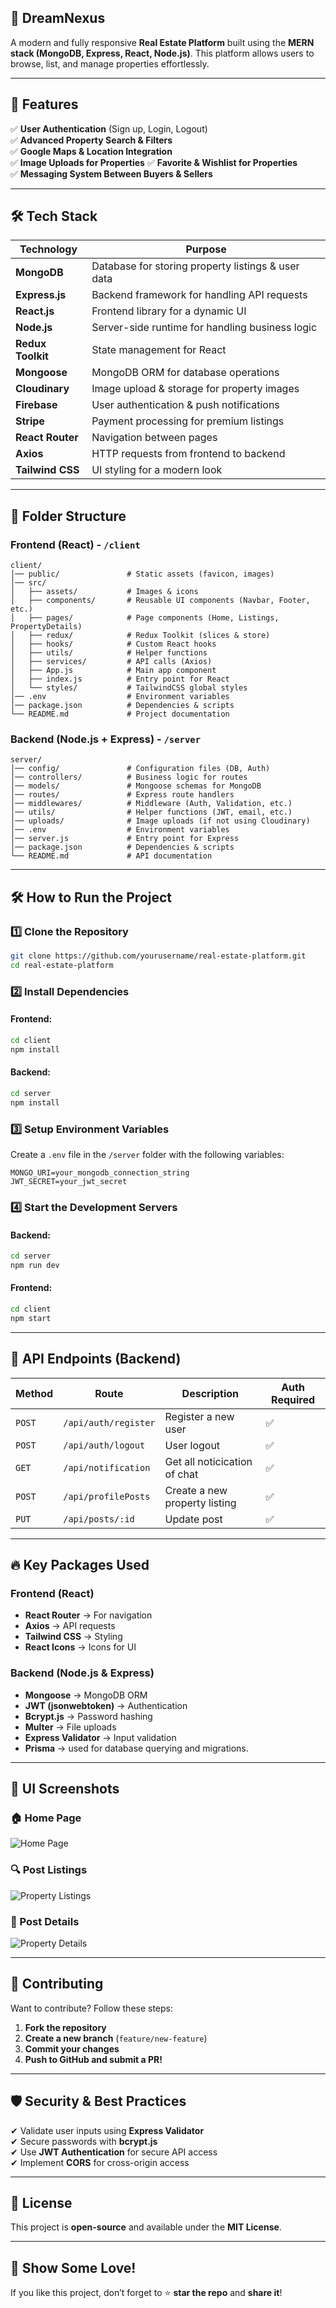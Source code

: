 ## 🏡 DreamNexus


A modern and fully responsive **Real Estate Platform** built using the **MERN stack (MongoDB, Express, React, Node.js)**. This platform allows users to browse, list, and manage properties effortlessly.

---

## 🚀 Features

✅ **User Authentication** (Sign up, Login, Logout)   
✅ **Advanced Property Search & Filters**  
✅ **Google Maps & Location Integration**  
✅ **Image Uploads for Properties** 
✅ **Favorite & Wishlist for Properties**  
✅ **Messaging System Between Buyers & Sellers**  

---

## 🛠 Tech Stack

| **Technology**  | **Purpose**  |
|---------------|------------------|
| **MongoDB** | Database for storing property listings & user data |
| **Express.js** | Backend framework for handling API requests |
| **React.js** | Frontend library for a dynamic UI |
| **Node.js** | Server-side runtime for handling business logic |
| **Redux Toolkit** | State management for React |
| **Mongoose** | MongoDB ORM for database operations |
| **Cloudinary** | Image upload & storage for property images |
| **Firebase** | User authentication & push notifications |
| **Stripe** | Payment processing for premium listings |
| **React Router** | Navigation between pages |
| **Axios** | HTTP requests from frontend to backend |
| **Tailwind CSS** | UI styling for a modern look |

---

## 📂 Folder Structure

### **Frontend (React) - `/client`**
```
client/
│── public/               # Static assets (favicon, images)
│── src/
│   ├── assets/           # Images & icons
│   ├── components/       # Reusable UI components (Navbar, Footer, etc.)
│   ├── pages/            # Page components (Home, Listings, PropertyDetails)
│   ├── redux/            # Redux Toolkit (slices & store)
│   ├── hooks/            # Custom React hooks
│   ├── utils/            # Helper functions
│   ├── services/         # API calls (Axios)
│   ├── App.js            # Main app component
│   ├── index.js          # Entry point for React
│   └── styles/           # TailwindCSS global styles
│── .env                  # Environment variables
│── package.json          # Dependencies & scripts
└── README.md             # Project documentation
```

### **Backend (Node.js + Express) - `/server`**
```
server/
│── config/               # Configuration files (DB, Auth)
│── controllers/          # Business logic for routes
│── models/               # Mongoose schemas for MongoDB
│── routes/               # Express route handlers
│── middlewares/          # Middleware (Auth, Validation, etc.)
│── utils/                # Helper functions (JWT, email, etc.)
│── uploads/              # Image uploads (if not using Cloudinary)
│── .env                  # Environment variables
│── server.js             # Entry point for Express
│── package.json          # Dependencies & scripts
└── README.md             # API documentation
```

---

## 🛠 How to Run the Project

### **1️⃣ Clone the Repository**
```sh
git clone https://github.com/yourusername/real-estate-platform.git
cd real-estate-platform
```

### **2️⃣ Install Dependencies**
#### Frontend:
```sh
cd client
npm install
```
#### Backend:
```sh
cd server
npm install
```

### **3️⃣ Setup Environment Variables**
Create a `.env` file in the `/server` folder with the following variables:
```
MONGO_URI=your_mongodb_connection_string
JWT_SECRET=your_jwt_secret
```

### **4️⃣ Start the Development Servers**
#### Backend:
```sh
cd server
npm run dev
```
#### Frontend:
```sh
cd client
npm start
```

---

## 📌 API Endpoints (Backend)

| Method | Route                   | Description                     | Auth Required |
|--------|--------------------------|---------------------------------|--------------|
| `POST` | `/api/auth/register`     | Register a new user              | ✅ |
| `POST` | `/api/auth/logout`       | User logout                      | ✅ |
| `GET`  | `/api/notification`      | Get all noticication of chat     | ✅ |
| `POST` | `/api/profilePosts`      | Create a new property listing    | ✅ |
| `PUT`  | `/api/posts/:id`         | Update post                      | ✅ |

---

## 🔥 Key Packages Used

### **Frontend (React)**
- **React Router** → For navigation
- **Axios** → API requests
- **Tailwind CSS** → Styling
- **React Icons** → Icons for UI

### **Backend (Node.js & Express)**
- **Mongoose** → MongoDB ORM
- **JWT (jsonwebtoken)** → Authentication
- **Bcrypt.js** → Password hashing
- **Multer** → File uploads
- **Express Validator** → Input validation
- **Prisma** → used for database querying and migrations.

---

## 🎨 UI Screenshots

### **🏠 Home Page**
![Home Page](https://via.placeholder.com/800x400?text=Home+Page)

### **🔍 Post Listings**
![Property Listings](https://via.placeholder.com/800x400?text=Property+Listings)

### **📜 Post Details**
![Property Details](https://via.placeholder.com/800x400?text=Property+Details)


---

## 📢 Contributing
Want to contribute? Follow these steps:
1. **Fork the repository**  
2. **Create a new branch** (`feature/new-feature`)  
3. **Commit your changes**  
4. **Push to GitHub and submit a PR!**  

---

## 🛡 Security & Best Practices

✔ Validate user inputs using **Express Validator**  
✔ Secure passwords with **bcrypt.js**  
✔ Use **JWT Authentication** for secure API access  
✔ Implement **CORS** for cross-origin access  

---

## 📄 License
This project is **open-source** and available under the **MIT License**.

---

## 🌟 Show Some Love!  
If you like this project, don’t forget to ⭐️ **star the repo** and **share it**!
